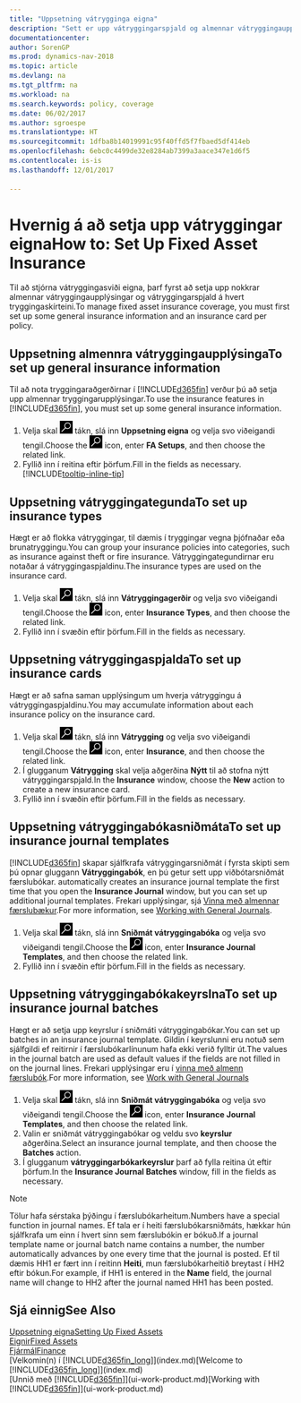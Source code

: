 ```yaml
---
title: "Uppsetning vátrygginga eigna"
description: "Sett er upp vátryggingarspjald og almennar vátryggingaupplýsingar til að stjórna vátryggingasviði eigna."
documentationcenter: 
author: SorenGP
ms.prod: dynamics-nav-2018
ms.topic: article
ms.devlang: na
ms.tgt_pltfrm: na
ms.workload: na
ms.search.keywords: policy, coverage
ms.date: 06/02/2017
ms.author: sgroespe
ms.translationtype: HT
ms.sourcegitcommit: 1dfba8b14019991c95f40ffd5f7fbaed5df414eb
ms.openlocfilehash: 6ebc0c4499de32e8284ab7399a3aace347e1d6f5
ms.contentlocale: is-is
ms.lasthandoff: 12/01/2017

---
```

# <a name="how-to-set-up-fixed-asset-insurance"></a><span data-ttu-id="5e365-103">Hvernig á að setja upp vátryggingar eigna</span><span class="sxs-lookup"><span data-stu-id="5e365-103">How to: Set Up Fixed Asset Insurance</span></span>
<span data-ttu-id="5e365-104">Til að stjórna vátryggingasviði eigna, þarf fyrst að setja upp nokkrar almennar vátryggingaupplýsingar og vátryggingarspjald á hvert tryggingaskírteini.</span><span class="sxs-lookup"><span data-stu-id="5e365-104">To manage fixed asset insurance coverage, you must first set up some general insurance information and an insurance card per policy.</span></span>

## <a name="to-set-up-general-insurance-information"></a><span data-ttu-id="5e365-105">Uppsetning almennra vátryggingaupplýsinga</span><span class="sxs-lookup"><span data-stu-id="5e365-105">To set up general insurance information</span></span>
<span data-ttu-id="5e365-106">Til að nota tryggingaraðgerðirnar í [!INCLUDE[d365fin](includes/d365fin_md.md)] verður þú að setja upp almennar tryggingarupplýsingar.</span><span class="sxs-lookup"><span data-stu-id="5e365-106">To use the insurance features in [!INCLUDE[d365fin](includes/d365fin_md.md)], you must set up some general insurance information.</span></span>  

1. <span data-ttu-id="5e365-107">Velja skal ![Leit að síðu eða skýrslu](media/ui-search/search_small.png "Leit að síðu eða skýrslu táknið") tákn, slá inn **Uppsetning eigna** og velja svo viðeigandi tengil.</span><span class="sxs-lookup"><span data-stu-id="5e365-107">Choose the ![Search for Page or Report](media/ui-search/search_small.png "Search for Page or Report icon") icon, enter **FA Setups**, and then choose the related link.</span></span>  
2. <span data-ttu-id="5e365-108">Fyllið inn í reitina eftir þörfum.</span><span class="sxs-lookup"><span data-stu-id="5e365-108">Fill in the fields as necessary.</span></span> [!INCLUDE[tooltip-inline-tip](includes/tooltip-inline-tip_md.md)]  

## <a name="to-set-up-insurance-types"></a><span data-ttu-id="5e365-109">Uppsetning vátryggingategunda</span><span class="sxs-lookup"><span data-stu-id="5e365-109">To set up insurance types</span></span>
<span data-ttu-id="5e365-110">Hægt er að flokka vátryggingar, til dæmis í tryggingar vegna þjófnaðar eða brunatryggingu.</span><span class="sxs-lookup"><span data-stu-id="5e365-110">You can group your insurance policies into categories, such as insurance against theft or fire insurance.</span></span> <span data-ttu-id="5e365-111">Vátryggingategundirnar eru notaðar á vátryggingaspjaldinu.</span><span class="sxs-lookup"><span data-stu-id="5e365-111">The insurance types are used on the insurance card.</span></span>

1. <span data-ttu-id="5e365-112">Velja skal ![Leit að síðu eða skýrslu](media/ui-search/search_small.png "Leit að síðu eða skýrslu táknið") tákn, slá inn **Vátryggingagerðir** og velja svo viðeigandi tengil.</span><span class="sxs-lookup"><span data-stu-id="5e365-112">Choose the ![Search for Page or Report](media/ui-search/search_small.png "Search for Page or Report icon") icon, enter **Insurance Types**, and then choose the related link.</span></span>  
2. <span data-ttu-id="5e365-113">Fyllið inn í svæðin eftir þörfum.</span><span class="sxs-lookup"><span data-stu-id="5e365-113">Fill in the fields as necessary.</span></span>

## <a name="to-set-up-insurance-cards"></a><span data-ttu-id="5e365-114">Uppsetning vátryggingaspjalda</span><span class="sxs-lookup"><span data-stu-id="5e365-114">To set up insurance cards</span></span>
<span data-ttu-id="5e365-115">Hægt er að safna saman upplýsingum um hverja vátryggingu á vátryggingaspjaldinu.</span><span class="sxs-lookup"><span data-stu-id="5e365-115">You may accumulate information about each insurance policy on the insurance card.</span></span>  

1. <span data-ttu-id="5e365-116">Velja skal ![Leit að síðu eða skýrslu](media/ui-search/search_small.png "Leit að síðu eða skýrslu táknið") tákn, slá inn **Vátrygging** og velja svo viðeigandi tengil.</span><span class="sxs-lookup"><span data-stu-id="5e365-116">Choose the ![Search for Page or Report](media/ui-search/search_small.png "Search for Page or Report icon") icon, enter **Insurance**, and then choose the related link.</span></span>  
2. <span data-ttu-id="5e365-117">Í glugganum **Vátrygging** skal velja aðgerðina **Nýtt** til að stofna nýtt vátryggingarspjald.</span><span class="sxs-lookup"><span data-stu-id="5e365-117">In the **Insurance** window, choose the **New** action to create a  new insurance card.</span></span>  
3. <span data-ttu-id="5e365-118">Fyllið inn í svæðin eftir þörfum.</span><span class="sxs-lookup"><span data-stu-id="5e365-118">Fill in the fields as necessary.</span></span>

## <a name="to-set-up-insurance-journal-templates"></a><span data-ttu-id="5e365-119">Uppsetning vátryggingabókasniðmáta</span><span class="sxs-lookup"><span data-stu-id="5e365-119">To set up insurance journal templates</span></span>
[!INCLUDE[d365fin](includes/d365fin_md.md)]<span data-ttu-id="5e365-120"> skapar sjálfkrafa vátryggingarsniðmát í fyrsta skipti sem þú opnar gluggann **Vátryggingabók**, en þú getur sett upp viðbótarsniðmát færslubókar.</span><span class="sxs-lookup"><span data-stu-id="5e365-120"> automatically creates an insurance journal template the first time that you open the **Insurance Journal** window, but you can set up additional journal templates.</span></span> <span data-ttu-id="5e365-121">Frekari upplýsingar, sjá [Vinna með almennar færslubækur](ui-work-general-journals.md).</span><span class="sxs-lookup"><span data-stu-id="5e365-121">For more information, see [Working with General Journals](ui-work-general-journals.md).</span></span>  

1. <span data-ttu-id="5e365-122">Velja skal ![Leit að síðu eða skýrslu](media/ui-search/search_small.png "Leit að síðu eða skýrslu táknið") tákn, slá inn **Sniðmát vátryggingabóka** og velja svo viðeigandi tengil.</span><span class="sxs-lookup"><span data-stu-id="5e365-122">Choose the ![Search for Page or Report](media/ui-search/search_small.png "Search for Page or Report icon") icon, enter **Insurance Journal Templates**, and then choose the related link.</span></span>  
2. <span data-ttu-id="5e365-123">Fyllið inn í svæðin eftir þörfum.</span><span class="sxs-lookup"><span data-stu-id="5e365-123">Fill in the fields as necessary.</span></span>

## <a name="to-set-up-insurance-journal-batches"></a><span data-ttu-id="5e365-124">Uppsetning vátryggingabókakeyrslna</span><span class="sxs-lookup"><span data-stu-id="5e365-124">To set up insurance journal batches</span></span>
<span data-ttu-id="5e365-125">Hægt er að setja upp keyrslur í sniðmáti vátryggingabókar.</span><span class="sxs-lookup"><span data-stu-id="5e365-125">You can set up batches in an insurance journal template.</span></span> <span data-ttu-id="5e365-126">Gildin í keyrslunni eru notuð sem sjálfgildi ef reitirnir í færslubókarlínunum hafa ekki verið fylltir út.</span><span class="sxs-lookup"><span data-stu-id="5e365-126">The values in the journal batch are used as default values if the fields are not filled in on the journal lines.</span></span> <span data-ttu-id="5e365-127">Frekari upplýsingar eru í [vinna með almenn færslubók](ui-work-general-journals.md).</span><span class="sxs-lookup"><span data-stu-id="5e365-127">For more information, see [Work with General Journals](ui-work-general-journals.md)</span></span>  

1. <span data-ttu-id="5e365-128">Velja skal ![Leit að síðu eða skýrslu](media/ui-search/search_small.png "Leit að síðu eða skýrslu táknið") tákn, slá inn **Sniðmát vátryggingabóka** og velja svo viðeigandi tengil.</span><span class="sxs-lookup"><span data-stu-id="5e365-128">Choose the ![Search for Page or Report](media/ui-search/search_small.png "Search for Page or Report icon") icon, enter **Insurance Journal Templates**, and then choose the related link.</span></span>  
2. <span data-ttu-id="5e365-129">Valin er sniðmát vátryggingabókar og veldu svo **keyrslur** aðgerðina.</span><span class="sxs-lookup"><span data-stu-id="5e365-129">Select an insurance journal template, and then choose the **Batches** action.</span></span>
3. <span data-ttu-id="5e365-130">Í glugganum **vátryggingarbókarkeyrslur** þarf að fylla reitina út eftir þörfum.</span><span class="sxs-lookup"><span data-stu-id="5e365-130">In the **Insurance Journal Batches** window, fill in the fields as necessary.</span></span>

> [!NOTE]  
>   <span data-ttu-id="5e365-131">Tölur hafa sérstaka þýðingu í færslubókarheitum.</span><span class="sxs-lookup"><span data-stu-id="5e365-131">Numbers have a special function in journal names.</span></span> <span data-ttu-id="5e365-132">Ef tala er í heiti færslubókarsniðmáts, hækkar hún sjálfkrafa um einn í hvert sinn sem færslubókin er bókuð.</span><span class="sxs-lookup"><span data-stu-id="5e365-132">If a journal template name or journal batch name contains a number, the number automatically advances by one every time that the journal is posted.</span></span> <span data-ttu-id="5e365-133">Ef til dæmis HH1 er fært inn í reitinn **Heiti**, mun færslubókarheitið breytast í HH2 eftir bókun.</span><span class="sxs-lookup"><span data-stu-id="5e365-133">For example, if HH1 is entered in the **Name** field, the journal name will change to HH2 after the journal named HH1 has been posted.</span></span>

## <a name="see-also"></a><span data-ttu-id="5e365-134">Sjá einnig</span><span class="sxs-lookup"><span data-stu-id="5e365-134">See Also</span></span>
[<span data-ttu-id="5e365-135">Uppsetning eigna</span><span class="sxs-lookup"><span data-stu-id="5e365-135">Setting Up Fixed Assets</span></span>](fa-setup.md)  
[<span data-ttu-id="5e365-136">Eignir</span><span class="sxs-lookup"><span data-stu-id="5e365-136">Fixed Assets</span></span>](fa-manage.md)  
[<span data-ttu-id="5e365-137">Fjármál</span><span class="sxs-lookup"><span data-stu-id="5e365-137">Finance</span></span>](finance.md)  
<span data-ttu-id="5e365-138">[Velkomin(n) í [!INCLUDE[d365fin_long](includes/d365fin_long_md.md)]](index.md)</span><span class="sxs-lookup"><span data-stu-id="5e365-138">[Welcome to [!INCLUDE[d365fin_long](includes/d365fin_long_md.md)]](index.md)</span></span>  
<span data-ttu-id="5e365-139">[Unnið með [!INCLUDE[d365fin](includes/d365fin_md.md)]](ui-work-product.md)</span><span class="sxs-lookup"><span data-stu-id="5e365-139">[Working with [!INCLUDE[d365fin](includes/d365fin_md.md)]](ui-work-product.md)</span></span>

